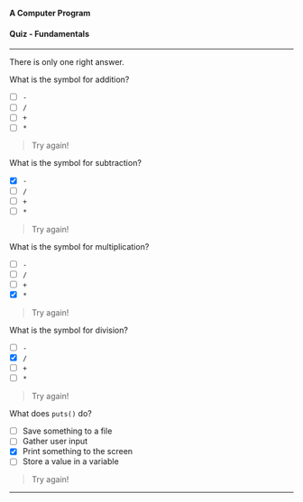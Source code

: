 **A Computer Program**

#### Quiz - Fundamentals

---

There is only one right answer.

What is the symbol for addition?
  - [ ] `-`
  - [ ] `/`
  - [ ] `+`
  - [ ] `*`

> Try again!

What is the symbol for subtraction?
  - [x] `-`
  - [ ] `/`
  - [ ] `+`
  - [ ] `*`

> Try again!

What is the symbol for multiplication?
  - [ ] `-`
  - [ ] `/`
  - [ ] `+`
  - [x] `*`

> Try again!

What is the symbol for division?
  - [ ] `-`
  - [x] `/`
  - [ ] `+`
  - [ ] `*`

> Try again!

What does `puts()` do?
  - [ ] Save something to a file
  - [ ] Gather user input
  - [x] Print something to the screen
  - [ ] Store a value in a variable

> Try again!

---
